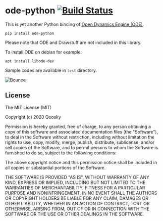 ode-python [![Build Status](https://travis-ci.com/qoosky/ode-python.svg?branch=master)](https://travis-ci.com/qoosky/ode-python)
==================
This is yet another Python binding of [Open Dynamics Engine (ODE)](https://www.ode.org/).

	pip install ode-python

Please note that ODE and Drawstuff are not included in this library.

To install ODE on debian for example:

	apt install libode-dev

Sample codes are available in `test` directory.

![Bounce](https://github.com/qoosky/ode-python/blob/master/images/bounce.png)


License
------------------
The MIT License (MIT)

Copyright (c) 2020 Qoosky

Permission is hereby granted, free of charge, to any person obtaining a copy
of this software and associated documentation files (the "Software"), to deal
in the Software without restriction, including without limitation the rights
to use, copy, modify, merge, publish, distribute, sublicense, and/or sell
copies of the Software, and to permit persons to whom the Software is
furnished to do so, subject to the following conditions:

The above copyright notice and this permission notice shall be included in all
copies or substantial portions of the Software.

THE SOFTWARE IS PROVIDED "AS IS", WITHOUT WARRANTY OF ANY KIND, EXPRESS OR
IMPLIED, INCLUDING BUT NOT LIMITED TO THE WARRANTIES OF MERCHANTABILITY,
FITNESS FOR A PARTICULAR PURPOSE AND NONINFRINGEMENT. IN NO EVENT SHALL THE
AUTHORS OR COPYRIGHT HOLDERS BE LIABLE FOR ANY CLAIM, DAMAGES OR OTHER
LIABILITY, WHETHER IN AN ACTION OF CONTRACT, TORT OR OTHERWISE, ARISING FROM,
OUT OF OR IN CONNECTION WITH THE SOFTWARE OR THE USE OR OTHER DEALINGS IN THE
SOFTWARE.
